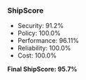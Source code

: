 ### ShipScore
- Security: 91.2%
- Policy: 100.0%
- Performance: 96.11%
- Reliability: 100.0%
- Cost: 100.0%

**Final ShipScore: 95.7%**

